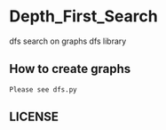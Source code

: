 # Depth_First_Search
dfs search on graphs
dfs library
## How to create graphs
    Please see dfs.py
## LICENSE
